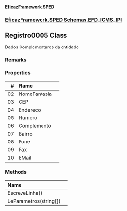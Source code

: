 #### [EficazFramework.SPED](EficazFrameworkSPED.md 'EficazFramework SPED')
### [EficazFramework.SPED.Schemas.EFD_ICMS_IPI](EficazFramework.SPED.Schemas.EFD_ICMS_IPI.md 'EficazFramework.SPED.Schemas.EFD_ICMS_IPI')

## Registro0005 Class

Dados Complementares da entidade

### Remarks
### Properties

| # | Name | |
| ---: | :--- | :--- |
| 02 | NomeFantasia |  |
| 03 | CEP |  |
| 04 | Endereco |  |
| 05 | Numero |  |
| 06 | Complemento |  |
| 07 | Bairro |  |
| 08 | Fone |  |
| 09 | Fax |  |
| 10 | EMail |  |
### Methods

| Name | |
| :--- | :--- |
| EscreveLinha() |  |
| LeParametros(string[]) |  |
